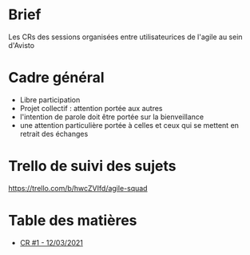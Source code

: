 # Brief
Les CRs des sessions organisées entre utilisateurices de l'agile au sein d'Avisto

# Cadre général
- Libre participation
- Projet collectif : attention portée aux autres
 - l'intention de parole doit être portée sur la bienveillance
 - une attention particulière portée à celles et ceux qui se mettent en retrait des échanges

# Trello de suivi des sujets
https://trello.com/b/hwcZVIfd/agile-squad

# Table des matières
- [CR #1 - 12/03/2021](./CR_2021_03_12.md)
